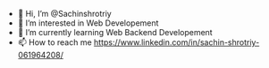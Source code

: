 - 👋 Hi, I’m @Sachinshrotriy
- 👀 I’m interested in Web Developement
- 🌱 I’m currently learning Web Backend Developement
- 📫 How to reach me https://www.linkedin.com/in/sachin-shrotriy-061964208/

<!---
Sachinshrotriy/Sachinshrotriy is a ✨ special ✨ repository because its `README.md` (this file) appears on your GitHub profile.
You can click the Preview link to take a look at your changes.
--->
